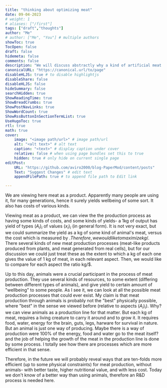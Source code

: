 ```yaml
---
title: "thinking about optimizing meat"
date: 09-04-2023
# weight: 1
# aliases: ["/first"]
tags: ["draft","thoughts"]
author: "Me"
# author: ["Me", "You"] # multiple authors
showToc: true
TocOpen: false
draft: false
hidemeta: false
comments: false
description: "We will discuss abstractly why a kind of artificial meat which is better than animal's meat probably exists (a non constructive arguement)."
canonicalURL: "https://canonical.url/to/page"
disableHLJS: true # to disable highlightjs
disableShare: false
disableHLJS: false
hideSummary: false
searchHidden: true
ShowReadingTime: true
ShowBreadCrumbs: true
ShowPostNavLinks: true
ShowWordCount: true
ShowRssButtonInSectionTermList: true
UseHugoToc: true
rtl: true
math: true
cover:
    image: "<image path/url>" # image path/url
    alt: "<alt text>" # alt text
    caption: "<text>" # display caption under cover
    relative: false # when using page bundles set this to true
    hidden: true # only hide on current single page
editPost:
    URL: "https://github.com/aviro2000/blog-PaperMod/content/posts"
    Text: "Suggest Changes" # edit text
    appendFilePath: true # to append file path to Edit link

---
```

We are viewing here meat as a product. Apparently many people are using it, for many generations, hence it surely yields wellbeing of some sort. It also has costs of various kinds.


Viewing meat as a product, we can view the the production process as having some kinds of costs, and some kinds of yields- a 1kg of output has yield of types $(A_i)_i$ of values $(x_i)_i$ (in general form). It is not very exact, but we could summarize the yield as a kg of some kind of animal's meat, versus the cost which is measured by $. Therefore, we would like to maximize kg/$. There several kinds of new meat production processes (meat-like products produced from plants, and meat generated from real cells), but for our discussion we could just treat these as the extent to which a kg of each one gives the value of 1 kg of meat, in each relevant aspect. Then, we would like to compare for each aspect the ratio kg/$.


Up to this day, animals were a crucial participant in the process of meat production. They use several kinds of resources, to some extent (differing between different types of animals), and give yield to certain amount of "wellbeing" to some people. 
As I see it, we can look at all the possible meat production processes that could ever exist. My claim is that meat production through animals is probably not the "best" physically possible, where "best" in the sense we viewed before (relative to aspects $(A_i)_i$). Why? we can view animals as a production line for that matter. But each kg of meat, requires a living creature to carry it around and to grow it. It requires food, water, energy for the brain, guts, legs, harware for survival in nature. But an animal is just one way of producing. Maybe there is a way of production were 100% of the energy, food and water go to the meat itself? and the job of helping the growth of the meat in the production line is done by some process. I totally see how there are processes which are more efficient in that sense.

Therefore, in the future we will probably reveal ways that are ten-folds more efficient (up to some physical constraints) for meat production, without animals- with better taste, higher nutritional value, and with less cost. Today we don't know of a better way than using animals, therefore an R&D process is needed here.